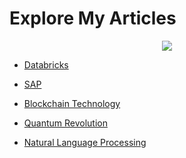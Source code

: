 #  **Explore My Articles**

<p align="center">
  <img src="https://i0.wp.com/linkedinheaders.com/wp-content/uploads/2018/02/journal-keyboard-header.jpg?fit=1584%2C396&ssl=1" />
</p>

- [Databricks](https://www.linkedin.com/posts/pratham-patil-3248a1238_databricks-dataengineering-bigdata-activity-7219010223510851584-Czop?utm_source=share&utm_medium=member_desktop)

- [SAP](https://www.linkedin.com/posts/prathamramakantpatil_sap-abap-erp-activity-7219385091968401410-hGuv?utm_source=share&utm_medium=member_desktop)

- [Blockchain Technology](https://www.linkedin.com/posts/prathamramakantpatil_blockchaintechnology-decentralization-digitaltransformation-activity-7220479407872745472-qHff?utm_source=share&utm_medium=member_desktop)

- [Quantum Revolution](https://www.linkedin.com/pulse/unveiling-quantum-revolution-beginners-guide-computing-pratham-patil-e1jcf)

- [Natural Language Processing](https://www.linkedin.com/posts/prathamramakantpatil_nlp-naturallanguageprocessing-ai-activity-7226979987214467073-_qBb?utm_source=share&utm_medium=member_desktop)

